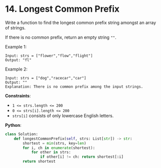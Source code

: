 # 14. Longest Common Prefix

Write a function to find the longest common prefix string amongst an array of strings.

If there is no common prefix, return an empty string `""`.

Example 1:
```
Input: strs = ["flower","flow","flight"]
Output: "fl"
```
Example 2:
```
Input: strs = ["dog","racecar","car"]
Output: ""
Explanation: There is no common prefix among the input strings.
```

__Constraints__:
* `1 <= strs.length <= 200`
* `0 <= strs[i].length <= 200`
* `strs[i]` consists of only lowercase English letters.

__Python__:
```python
class Solution:
    def longestCommonPrefix(self, strs: List[str]) -> str:
        shortest = min(strs, key=len)
        for i, ch in enumerate(shortest):
            for other in strs:
                if other[i] != ch: return shortest[:i]
        return shortest
```